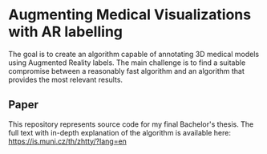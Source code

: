 # Augmenting Medical Visualizations with AR labelling

The goal is to create an algorithm capable of annotating 3D medical models using Augmented Reality labels. The main challenge is to find a suitable compromise between a reasonably fast algorithm and an algorithm that provides the most relevant results.

## Paper

This repository represents source code for my final Bachelor's thesis. The full text with in-depth explanation of the algorithm is available here: https://is.muni.cz/th/zhtty/?lang=en
